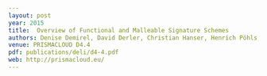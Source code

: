 ```yaml
---
layout: post
year: 2015
title:  Overview of Functional and Malleable Signature Schemes
authors: Denise Demirel, David Derler, Christian Hanser, Henrich Pöhls, Daniel Slamanig, Giulia Traverso
venue: PRISMACLOUD D4.4
pdf: publications/deli/d4-4.pdf
web: http://prismacloud.eu/
---
```



